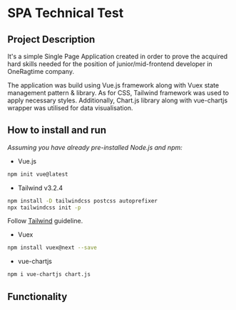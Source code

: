 # **SPA Technical Test**

## **Project Description**

It's a simple Single Page Application created in order to prove the acquired hard skills needed for the position of junior/mid-frontend developer in OneRagtime company.

The application was build using Vue.js framework along with Vuex state management pattern & library. As for CSS, Tailwind framework was used to apply necessary styles. Additionally, Chart.js library along with vue-chartjs wrapper was utilised for data visualisation.

## **How to install and run**

*Assuming you have already pre-installed Node.js and npm:*
- Vue.js

```bash
npm init vue@latest
```

- Tailwind v3.2.4

```bash
npm install -D tailwindcss postcss autoprefixer
npx tailwindcss init -p
```

Follow [Tailwind](https://tailwindcss.com/docs/guides/vite#vue) guideline.

- Vuex

```bash
npm install vuex@next --save
```

- vue-chartjs
  
```bash
npm i vue-chartjs chart.js
``` 

## **Functionality**



